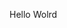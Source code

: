 Hello Wolrd





























































































































































































































































































































































































































































































































































































































































































































































































































































































































































































































































































































































































































































































































































































































































































































































































































































































































































































































































































































































































































































































































































































































































































































































































































































































































































































































































